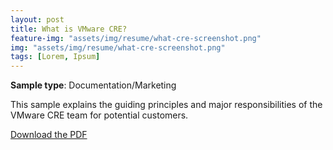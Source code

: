 ```yaml
---
layout: post
title: What is VMware CRE?
feature-img: "assets/img/resume/what-cre-screenshot.png"
img: "assets/img/resume/what-cre-screenshot.png"
tags: [Lorem, Ipsum]
---
```


**Sample type**: Documentation/Marketing

This sample explains the guiding principles and major responsibilities of the VMware CRE team for potential customers. 

[Download the PDF](link)
